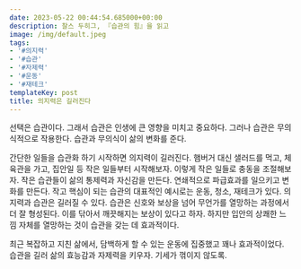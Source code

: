 ```yaml
---
date: 2023-05-22 00:44:54.685000+00:00
description: 찰스 두히그, 『습관의 힘』을 읽고
image: /img/default.jpeg
tags:
- '#의지력'
- '#습관'
- '#자제력'
- '#운동'
- '#재테크'
templateKey: post
title: 의지력은 길러진다
---
```


선택은 습관이다. 그래서 습관은 인생에 큰 영향을 미치고 중요하다. 그러나 습관은 무의식적으로 작용한다. 습관과 무의식이 삶의 변화를 준다.

간단한 일들을 습관화 하기 시작하면 의지력이 길러진다. 햄버거 대신 샐러드를 먹고, 체육관을 가고, 집안일 등 작은 일들부터 시작해보자. 이렇게 작은 일들로 충동을 조절해보자. 작은 습관들이 삶의 통제력과 자신감을 만든다. 연쇄적으로 파급효과를 일으키고 변화를 만든다. 작고 핵심이 되는 습관의 대표적인 예시로는 운동, 청소, 재테크가 있다. 의지력과 습관은 길러질 수 있다. 습관은 신호와 보상을 넘어 무언가를 열망하는 과정에서 더 잘 형성된다. 이를 닦아서 깨끗해지는 보상이 있다고 하자. 하지만 입안의 상쾌한 느낌 자체를 열망하는 것이 습관을 갖는 데 효과적이다.

최근 복잡하고 지친 삶에서, 담백하게 할 수 있는 운동에 집중했고 꽤나 효과적이었다. 습관을 길러 삶의 효능감과 자제력을 키우자. 기세가 꺾이지 않도록.